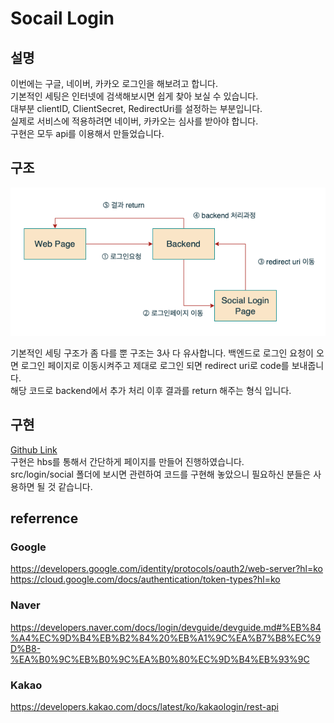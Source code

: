 # Socail Login

## 설명

이번에는 구글, 네이버, 카카오 로그인을 해보려고 합니다.  
기본적인 세팅은 인터넷에 검색해보시면 쉽게 찾아 보실 수 있습니다.  
대부분 clientID, ClientSecret, RedirectUri를 설정하는 부분입니다.  
실제로 서비스에 적용하려면 네이버, 카카오는 심사를 받아야 합니다.  
구현은 모두 api를 이용해서 만들었습니다.

## 구조

![](2024-05-14-09-31-55.png)

기본적인 세팅 구조가 좀 다를 뿐 구조는 3사 다 유사합니다.
백엔드로 로그인 요청이 오면 로그인 페이지로 이동시켜주고 제대로 로그인 되면 redirect uri로 code를 보내줍니다.  
해당 코드로 backend에서 추가 처리 이후 결과를 return 해주는 형식 입니다.

## 구현

[Github Link](https://github.com/gornoba/nestjs-describe/tree/5eaf934409daaf8491c9741f4b7c9fba42e594ad)  
구현은 hbs를 통해서 간단하게 페이지를 만들어 진행하였습니다.  
src/login/social 폴더에 보시면 관련하여 코드를 구현해 놓았으니 필요하신 분들은 사용하면 될 것 같습니다.

## referrence

### Google

https://developers.google.com/identity/protocols/oauth2/web-server?hl=ko<br/>
https://cloud.google.com/docs/authentication/token-types?hl=ko

### Naver

https://developers.naver.com/docs/login/devguide/devguide.md#%EB%84%A4%EC%9D%B4%EB%B2%84%20%EB%A1%9C%EA%B7%B8%EC%9D%B8-%EA%B0%9C%EB%B0%9C%EA%B0%80%EC%9D%B4%EB%93%9C

### Kakao

https://developers.kakao.com/docs/latest/ko/kakaologin/rest-api
